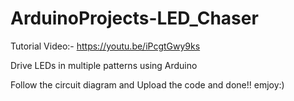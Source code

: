 # ArduinoProjects-LED_Chaser

Tutorial Video:- https://youtu.be/iPcgtGwy9ks

Drive LEDs in multiple patterns using Arduino

Follow the circuit diagram and Upload the code and done!! emjoy:)
